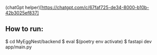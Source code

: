 (chatGpt helper)[https://chatgpt.com/c/67faf725-de34-8000-b10b-42b3025ef837]


## How to run:

$ cd MyEggNest/backend
$ eval $(poetry env activate)
$ fastapi dev app/main.py
